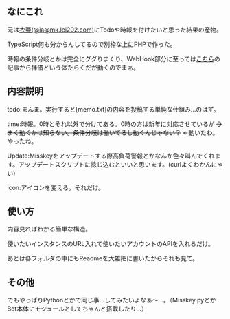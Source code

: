 ## なにこれ
元は[衣亜(@ia@mk.lei202.com)](https://mk.lei202.com/@ia/)にTodoや時報を付けたいと思った結果の産物。

TypeScript何も分からんしてるので別枠な上にPHPで作った。

時報の条件分岐とかは完全にググりまくり、WebHook部分に至っては[こちら](https://qiita.com/hoto17296/items/621a6e16f23785a543f3)の記事から拝借という体たらくだが動くのでまぁ。

## 内容説明
todo:まんま。実行すると[memo.txt]の内容を投稿する単純な仕組み...のはず。

time:時報。0時とそれ以外で分けてある。0時の方は新年に対応させているが ~~うまく動くかは知らない。条件分岐は働いてるし動くんじゃない？~~ ←動いたわ。やったね。

Update:Misskeyをアップデートする際高負荷警報とかなんか色々叫んでくれます。アップデートスクリプトに捻じ込むといいと思います。(curlよくわかんにゃい)

icon:アイコンを変える。それだけ。

## 使い方

内容見ればわかる簡単な構造。

使いたいインスタンスのURL入れて使いたいアカウントのAPIを入れるだけ。

あとは各フォルダの中にもReadmeを大雑把に書いたからそれも見て。

## その他
でもやっぱりPythonとかで同じ事…してみたいよなぁ〜…。（Misskey.pyとかBot本体にモジュールとしてちゃんと搭載したり...）
